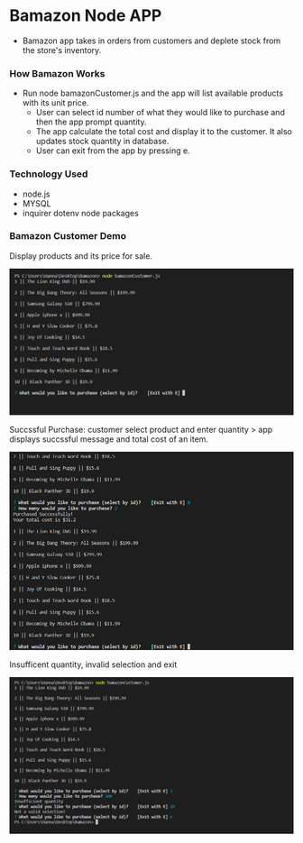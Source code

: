 # Bamazon Node APP

* Bamazon app takes in orders from customers and deplete stock from the store's inventory. 

### How Bamazon Works

* Run node bamazonCustomer.js and the app will list available products with its unit price. 
  - User can select id number of what they would like to purchase and then the app prompt quantity.
  - The app calculate the total cost and display it to the customer. It also updates stock quantity in database.
  - User can exit from the app by pressing e.

### Technology Used

* node.js 
* MYSQL 
* inquirer dotenv node packages

### Bamazon Customer Demo

Display products and its price for sale.

<img src="https://raw.githubusercontent.com/HannaBella/Responsive-Portfolio/master/assets/images/displayProducts.png">

Succssful Purchase: customer select product and enter quantity > app displays succssful message and total cost of an item.

<img src="https://raw.githubusercontent.com/HannaBella/Responsive-Portfolio/master/assets/images/buyProduct.png">

Insufficent quantity, invalid selection and exit

<img src="https://raw.githubusercontent.com/HannaBella/Responsive-Portfolio/master/assets/images/invalidSelection.png">
